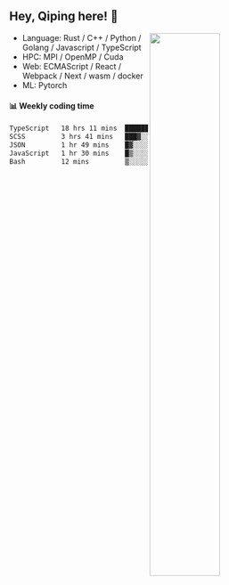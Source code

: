 

## Hey, Qiping here! :wave:

[<img align="right" width="50%" src="https://github-readme-stats.vercel.app/api?username=ppppqp&theme=dark&show_icons=true">](https://metrics.lecoq.io/ppppqp?template=classic)



-   Language: Rust / C++ / Python / Golang / Javascript / TypeScript
-   HPC: MPI / OpenMP / Cuda
-   Web: ECMAScript / React / Webpack / Next / wasm / docker
-   ML: Pytorch



#### :bar_chart: Weekly coding time

<!--START_SECTION:waka-->

```txt
TypeScript   18 hrs 11 mins  █████████████████▓░░░░░░░   70.74 %
SCSS         3 hrs 41 mins   ███▓░░░░░░░░░░░░░░░░░░░░░   14.36 %
JSON         1 hr 49 mins    █▓░░░░░░░░░░░░░░░░░░░░░░░   07.10 %
JavaScript   1 hr 30 mins    █▒░░░░░░░░░░░░░░░░░░░░░░░   05.86 %
Bash         12 mins         ▒░░░░░░░░░░░░░░░░░░░░░░░░   00.83 %
```

<!--END_SECTION:waka-->
